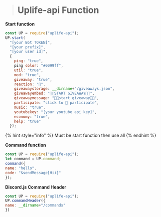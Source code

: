 > # Uplife-api Function

**Start function**
```js
const UP = require("uplife-api");
UP.start(
  "[your Bot TOKEN]",
  "[your prefix]",
  "[your user id]",
  {
    ping: "true",
    ping color: "#0099ff",
    util: "true",
    mod: "true",
    giveaway: "true",
    reaction: "🎉",
    giveawaystorage: __dirname+"/giveaways.json",
    giveawayembed: "🎉🎉START GIVEAWAY🎉🎉",
    giveawaymessage: "🎉🎉start giveaway🎉🎉",
    participate: "click to 🎉 participate",
    music: "true",
    youtubekey: "[your youtube api key]",
    economy: "true",
    help: "true"
  });
```
{% hint style="info" %}
Must be start function then use all
{% endhint %}

**Command function**
```js
const UP = require("uplife-api");
let command = UP.command;
command({
name: "hello",
code: "&sendMessage[Hii]"
});
```

**Discord.js Command Header**
```js
const UP = require("uplife-api");
UP.commandHeader({
name: __dirname+"/commands"
})
```
